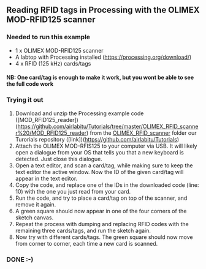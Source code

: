 ## Reading RFID tags in Processing with the OLIMEX MOD-RFID125 scanner

### Needed to run this example
- 1 x OLIMEX MOD-RFID125 scanner
- A labtop with Processing installed (https://processing.org/download/)
- 4 x RFID (125 kHz) cards/tags

#### NB: One card/tag is enough to make it work, but you wont be able to see the full code work

### Trying it out
1) Download and unzip the Processing example code ([MOD_RFID125_reader])(https://github.com/airlabitu/Tutorials/tree/master/OLIMEX_RFID_scanner%20/MOD_RFID125_reader) from the [OLIMEX_RFID_scanner](https://github.com/airlabitu/Tutorials/tree/master/OLIMEX_RFID_scanner%20) folder our Turorials repository ([link])(https://github.com/airlabitu/Tutorials)
2) Attach the OLIMEX MOD-RFIS125 to your computer via USB. It will likely open a dialogue from your OS that tells you that a new keyboard is detected. Just close this dialogue.
3) Open a text editor, and scan a card/tag, while making sure to keep the text editor the active window. Now the ID of the given card/tag will appear in the text editor. 
4) Copy the code, and replace one of the IDs in the downloaded code (line: 10) with the one you just read from your card.
5) Run the code, and try to place a card/tag on top of the scanner, and remove it again.
6) A green square should now appear in one of the four corners of the sketch canvas.
7) Repeat the process with dumping and replacing RFID codes with the remaining three cards/tags, and run the sketch again.
8) Now try with different cards/tags. The green square should now move from corner to corner, each time a new card is scanned.

### DONE :-)